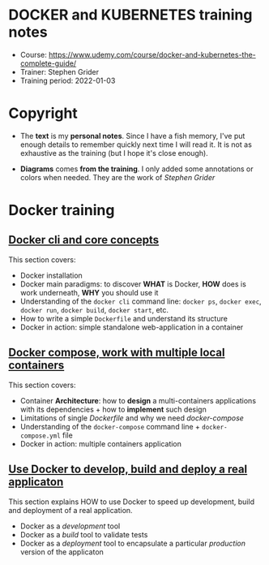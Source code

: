 DOCKER and KUBERNETES training notes
==============

* Course: https://www.udemy.com/course/docker-and-kubernetes-the-complete-guide/
* Trainer: Stephen Grider
* Training period: 2022-01-03

# Copyright

* The **text** is my **personal notes**. Since I have a fish memory, I've put enough details to remember quickly next time I will read it. It is not as exhaustive as the training (but I hope it's close enough). 

* **Diagrams** comes **from the training**. I only added some annotations or colors when needed. They are the work of _Stephen Grider_


# Docker training

## [Docker cli and core concepts](./1.Docker_core_concepts.md)

This section covers:
* Docker installation
* Docker main paradigms: to discover **WHAT** is Docker, **HOW** does is work underneath, **WHY** you should use it
* Understanding of the `docker cli` command line: `docker ps`, `docker exec`, `docker run`, `docker build`, `docker start`, etc.
* How to write a simple `Dockerfile` and understand its structure
* Docker in action: simple standalone web-application in a container


## [Docker compose, work with multiple local containers](2.Docker_compose.md)

This section covers:
* Container **Architecture**: how to **design** a multi-containers applications with its dependencies + how to **implement** such design
* Limitations of single _Dockerfile_ and why we need _docker-compose_
* Understanding of the `docker-compose` command line + `docker-compose.yml` file
* Docker in action: multiple containers application


## [Use Docker to develop, build and deploy a real applicaton](3.Docker_workflow.md)

This section explains HOW to use Docker to speed up development, build and deployment of a real application. 
* Docker as a _development_ tool
* Docker as a _build_ tool to validate tests
* Docker as a _deployment_ tool to encapsulate a particular _production_ version of the applicaton